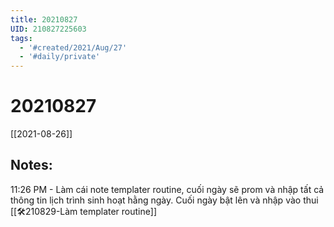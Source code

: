 ```yaml
---
title: 20210827
UID: 210827225603
tags:
  - '#created/2021/Aug/27'
  - '#daily/private'
---
```

# 20210827

[[2021-08-26]]

## Notes:
11:26 PM - Làm cái note templater routine, cuối ngày sẽ prom và nhập tất cả thông tin lịch trình sinh hoạt hằng ngày. Cuối ngày bật lên và nhập vào thui 
[[🛠️210829-Làm templater routine]]
